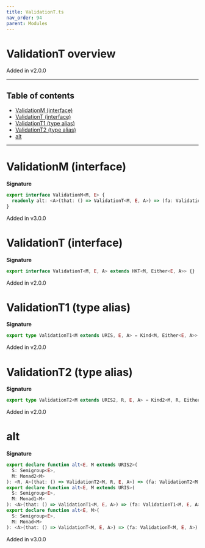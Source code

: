 ```yaml
---
title: ValidationT.ts
nav_order: 94
parent: Modules
---
```


# ValidationT overview

Added in v2.0.0

---

<h2 class="text-delta">Table of contents</h2>

- [ValidationM (interface)](#validationm-interface)
- [ValidationT (interface)](#validationt-interface)
- [ValidationT1 (type alias)](#validationt1-type-alias)
- [ValidationT2 (type alias)](#validationt2-type-alias)
- [alt](#alt)

---

# ValidationM (interface)

**Signature**

```ts
export interface ValidationM<M, E> {
  readonly alt: <A>(that: () => ValidationT<M, E, A>) => (fa: ValidationT<M, E, A>) => ValidationT<M, E, A>
}
```

Added in v3.0.0

# ValidationT (interface)

**Signature**

```ts
export interface ValidationT<M, E, A> extends HKT<M, Either<E, A>> {}
```

Added in v2.0.0

# ValidationT1 (type alias)

**Signature**

```ts
export type ValidationT1<M extends URIS, E, A> = Kind<M, Either<E, A>>
```

Added in v2.0.0

# ValidationT2 (type alias)

**Signature**

```ts
export type ValidationT2<M extends URIS2, R, E, A> = Kind2<M, R, Either<E, A>>
```

Added in v2.0.0

# alt

**Signature**

```ts
export declare function alt<E, M extends URIS2>(
  S: Semigroup<E>,
  M: Monad2<M>
): <R, A>(that: () => ValidationT2<M, R, E, A>) => (fa: ValidationT2<M, R, E, A>) => ValidationT2<M, R, E, A>
export declare function alt<E, M extends URIS>(
  S: Semigroup<E>,
  M: Monad1<M>
): <A>(that: () => ValidationT1<M, E, A>) => (fa: ValidationT1<M, E, A>) => ValidationT1<M, E, A>
export declare function alt<E, M>(
  S: Semigroup<E>,
  M: Monad<M>
): <A>(that: () => ValidationT<M, E, A>) => (fa: ValidationT<M, E, A>) => ValidationT<M, E, A>
```

Added in v3.0.0
